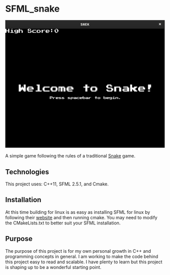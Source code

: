 # SFML_snake
![](/resources/images/start_screen.png "Snake Main Menu")

A simple game following the rules of a traditional [Snake](https://en.wikipedia.org/wiki/Snake_(video_game_genre) "Snake on Wikipedia") game. 

## Technologies
This project uses: C++11, SFML 2.5.1, and Cmake.

## Installation
At this time building for linux is as easy as installing SFML for linux by following their [website](https://www.sfml-dev.org/download/sfml/2.5.1/) and then running cmake. You may need to modify the CMakeLists.txt to better suit your SFML installation.


## Purpose
The purpose of this project is for my own personal growth in C++ and programming concepts in general.
I am working to make the code behind this project easy to read and scalable. I have plenty to learn but this project is shaping up to be a wonderful starting point.

